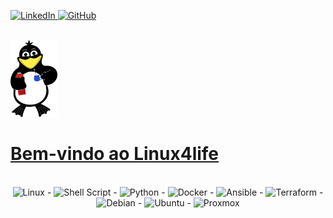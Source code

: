 <p align="left">
<a href="https://www.linkedin.com/in/welligton-alves-a6ab6a65/" target="_blank">
    <img src="https://cdn-icons-png.flaticon.com/512/174/174857.png" alt="LinkedIn" width="25">
</a>
<a href="https://github.com/welligtonalves/" target="_blank">
    <img src="https://cdn-icons-png.flaticon.com/512/25/25231.png" alt="GitHub" width="25">
</p>
<br>
<div class="title-with-image">
    <img src="./img/toppng.com-enguin-tux-linux-svg-clip-arts-360-x-591-px-360x591.png" width="75">
    <h1>Bem-vindo ao Linux4life</h1>
</div>
</a>
</p>
<br>
<div align="center">
<img alt="Linux" src="https://img.shields.io/badge/Linux-FCC624?style=for-the-badge&logo=linux&logoColor=black" /> - <img alt="Shell Script" src="https://img.shields.io/badge/shell_script-%23121011.svg?style=for-the-badge&logo=gnu-bash&logoColor=white"/> - <img alt="Python" src="https://img.shields.io/badge/python-%2314354C.svg?style=for-the-badge&logo=python&logoColor=white"/> - <img alt="Docker" src="https://img.shields.io/badge/docker-%230db7ed.svg?style=for-the-badge&logo=dockexr&logoColor=white"/> - <img alt="Ansible" src="https://img.shields.io/badge/ansible-%231A1918.svg?style=for-the-badge&logo=ansible&logoColor=white"/> - <img alt="Terraform" src="https://img.shields.io/static/v1?style=for-the-badge&message=Terraform&color=7B42BC&logo=Terraform&logoColor=FFFFFF&label=)"> - <img alt="Debian" src="https://img.shields.io/static/v1?style=for-the-badge&message=Debian&color=A81D33&logo=Debian&logoColor=FFFFFF&label=)"/> - <img alt="Ubuntu" src="https://img.shields.io/static/v1?style=for-the-badge&message=Ubuntu&color=E95420&logo=Ubuntu&logoColor=FFFFFF&label=)"/> - <img alt="Proxmox" src="https://img.shields.io/static/v1?style=for-the-badge&message=Proxmox&color=E57000&logo=Proxmox&logoColor=FFFFFF&label=)"/>

</div>
